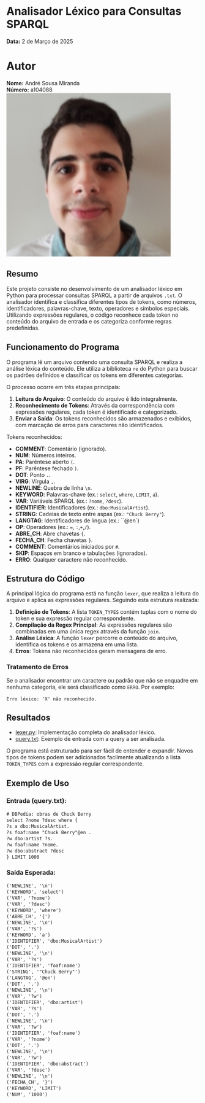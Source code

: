 # Analisador Léxico para Consultas SPARQL

**Data:** 2 de Março de 2025

# Autor
**Nome:** André Sousa Miranda  
**Número:** a104088  
![Foto](image/AndreMiranda.png)

## Resumo

Este projeto consiste no desenvolvimento de um analisador léxico em Python para processar consultas SPARQL a partir de arquivos `.txt`. O analisador identifica e classifica diferentes tipos de tokens, como números, identificadores, palavras-chave, texto, operadores e símbolos especiais. Utilizando expressões regulares, o código reconhece cada token no conteúdo do arquivo de entrada e os categoriza conforme regras predefinidas.

## Funcionamento do Programa

O programa lê um arquivo contendo uma consulta SPARQL e realiza a análise léxica do conteúdo. Ele utiliza a biblioteca `re` do Python para buscar os padrões definidos e classificar os tokens em diferentes categorias. 

O processo ocorre em três etapas principais:

1. **Leitura do Arquivo**: O conteúdo do arquivo é lido integralmente.
2. **Reconhecimento de Tokens**: Através da correspondência com expressões regulares, cada token é identificado e categorizado.
3. **Enviar a Saída**: Os tokens reconhecidos são armazenados e exibidos, com marcação de erros para caracteres não identificados.

Tokens reconhecidos:
- **COMMENT**: Comentário (ignorado).
- **NUM**: Números inteiros.
- **PA**: Parêntese aberto `(`.
- **PF**: Parêntese fechado `)`.
- **DOT**: Ponto `.`.
- **VIRG**: Vírgula `,`.
- **NEWLINE**: Quebra de linha `\n`.
- **KEYWORD**: Palavras-chave (ex.: `select`, `where`, `LIMIT`, `a`).
- **VAR**: Variáveis SPARQL (ex.: `?nome`, `?desc`).
- **IDENTIFIER**: Identificadores (ex.: `dbo:MusicalArtist`).
- **STRING**: Cadeias de texto entre aspas (ex.: `"Chuck Berry"`).
- **LANGTAG**: Identificadores de língua (ex.: ``@en`)
- **OP**: Operadores (ex.: `=`, `:`,`+`,`/`).
- **ABRE_CH**: Abre chavetas `{`.
- **FECHA_CH**: Fecha chavetas `}`.
- **COMMENT**: Comentários iniciados por `#`.
- **SKIP**: Espaços em branco e tabulações (ignorados).
- **ERRO**: Qualquer caractere não reconhecido.

## Estrutura do Código

A principal lógica do programa está na função `lexer`, que realiza a leitura do arquivo e aplica as expressões regulares. Seguindo esta estrutura realizada:

1. **Definição de Tokens**: A lista `TOKEN_TYPES` contém tuplas com o nome do token e sua expressão regular correspondente.
2. **Compilação da Regex Principal**: As expressões regulares são combinadas em uma única regex através da função `join`.
3. **Análise Léxica**: A função `lexer` percorre o conteúdo do arquivo, identifica os tokens e os armazena em uma lista.
4. **Erros**: Tokens não reconhecidos geram mensagens de erro.

### Tratamento de Erros

Se o analisador encontrar um caractere ou padrão que não se enquadre em nenhuma categoria, ele será classificado como `ERRO`. Por exemplo:

```
Erro léxico: 'X' não reconhecido.
```

## Resultados

- [lexer.py](lexer.py): Implementação completa do analisador léxico.
- [query.txt](query.txt): Exemplo de entrada com a query a ser analisada.

O programa está estruturado para ser fácil de entender e expandir. Novos tipos de tokens podem ser adicionados facilmente atualizando a lista `TOKEN_TYPES` com a expressão regular correspondente.

## Exemplo de Uso

### Entrada (query.txt):
```
# DBPedia: obras de Chuck Berry
select ?nome ?desc where {
?s a dbo:MusicalArtist.
?s foaf:name "Chuck Berry"@en .
?w dbo:artist ?s.
?w foaf:name ?nome.
?w dbo:abstract ?desc
} LIMIT 1000
```

### Saída Esperada:
```
('NEWLINE', '\n')
('KEYWORD', 'select')
('VAR', '?nome')
('VAR', '?desc')
('KEYWORD', 'where')
('ABRE_CH', '{')
('NEWLINE', '\n')
('VAR', '?s')
('KEYWORD', 'a')
('IDENTIFIER', 'dbo:MusicalArtist')
('DOT', '.')
('NEWLINE', '\n')
('VAR', '?s')
('IDENTIFIER', 'foaf:name')
('STRING', '"Chuck Berry"')
('LANGTAG', '@en')
('DOT', '.')
('NEWLINE', '\n')
('VAR', '?w')
('IDENTIFIER', 'dbo:artist')
('VAR', '?s')
('DOT', '.')
('NEWLINE', '\n')
('VAR', '?w')
('IDENTIFIER', 'foaf:name')
('VAR', '?nome')
('DOT', '.')
('NEWLINE', '\n')
('VAR', '?w')
('IDENTIFIER', 'dbo:abstract')
('VAR', '?desc')
('NEWLINE', '\n')
('FECHA_CH', '}')
('KEYWORD', 'LIMIT')
('NUM', '1000')
```

